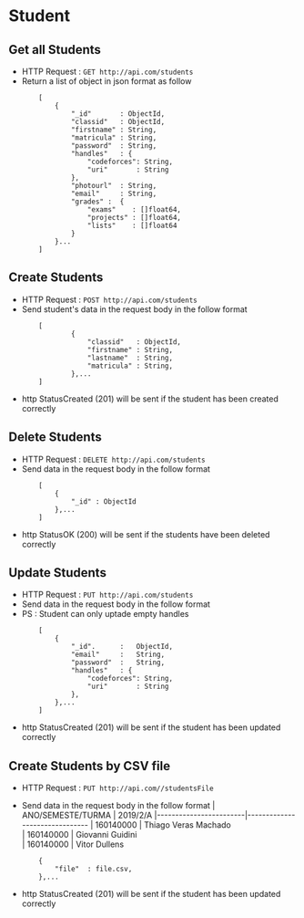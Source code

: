 
# Student

## Get all Students
* HTTP Request : ```GET http://api.com/students```
* Return a list of object in json format as follow
    ``` 
        [
			{
				"_id"       : ObjectId,
				"classid"   : ObjectId,
				"firstname" : String,
				"matricula" : String,
				"password"  : String,
				"handles"   : {
					"codeforces": String,
					"uri" 		: String
				},
				"photourl"  : String,
				"email"     : String,
				"grades" :	{
					"exams"    : []float64,
					"projects" : []float64,
					"lists"    : []float64
				}
			}...
		]
    ```

## Create Students
* HTTP Request : ```POST http://api.com/students```
* Send student's data in the request body in the follow format 
	``` 
		[
				{
					"classid"   : ObjectId,
					"firstname" : String,
					"lastname"  : String,
					"matricula" : String,
				},...
		]
	```
* http StatusCreated (201) will be sent if the student has been created correctly
    
## Delete Students
* HTTP Request : ```DELETE http://api.com/students```
* Send data in the request body in the follow format
	``` 
		[
			{  
				"_id" : ObjectId
			},...
		]
	```
* http StatusOK (200) will be sent if the students have been deleted correctly

## Update Students
* HTTP Request : ```PUT http://api.com/students```
* Send data in the request body in the follow format
* PS : Student can only uptade empty handles
	``` 
		[
			{  
				"_id".      :   ObjectId,
				"email" 	:   String,
				"password"	:   String,
				"handles"   : {
					"codeforces": String,
					"uri" 		: String
				},
			},...
		]
	```
* http StatusCreated (201) will be sent if the student has been updated correctly

## Create Students by CSV file
* HTTP Request : ```PUT http://api.com//studentsFile```
* Send data in the request body in the follow format
	|    ANO/SEMESTE/TURMA   |             2019/2/A 
	|------------------------|-------------------------------
	|       160140000        | 			Thiago Veras Machado    
	|       160140000        | 			Giovanni Guidini       
	|       160140000        | 			Vitor Dullens     

	``` 
		{  
			"file"	: file.csv,
		},...
	```
* http StatusCreated (201) will be sent if the student has been updated correctly
